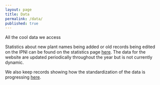 ```yaml
---
layout: page
title: Data
permalink: /data/
published: true
---
```



All the cool data we access

Statistics about new plant names being added or old records being edited on the IPNI can be found on the statistics page [here](http://www.ipni.org/stats.html).  The data for the website are updated periodically throughout the year but is not currently dynamic.  

We also keep records showing how the standardization of the data is progressing [here](http://http://www.ipni.org/standardization_charts.html).

